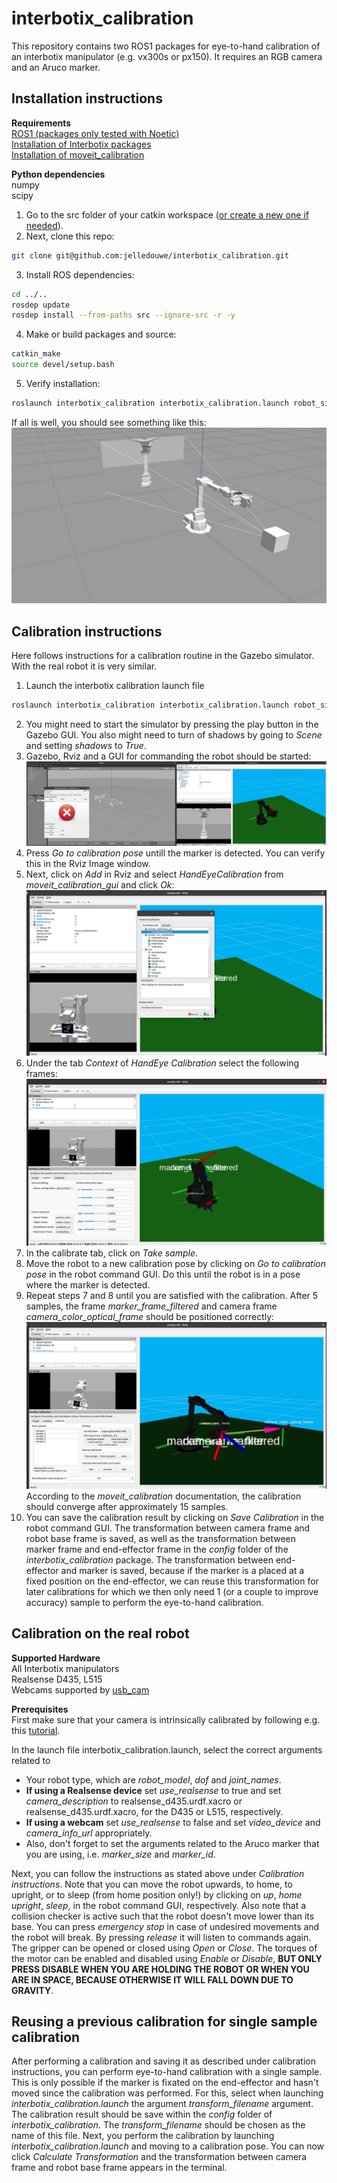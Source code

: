 # interbotix_calibration
This repository contains two ROS1 packages for eye-to-hand calibration of an interbotix manipulator (e.g. vx300s or px150).
It requires an RGB camera and an Aruco marker.


## Installation instructions

**Requirements**  
[ROS1 (packages only tested with Noetic)](http://wiki.ros.org/noetic/Installation)  
[Installation of Interbotix packages](https://www.trossenrobotics.com/docs/interbotix_xsarms/ros_interface/index.html)  
[Installation of moveit_calibration](https://ros-planning.github.io/moveit_tutorials/doc/hand_eye_calibration/hand_eye_calibration_tutorial.html#getting-started)

**Python dependencies**  
numpy  
scipy

1. Go to the src folder of your catkin workspace ([or create a new one if needed](http://wiki.ros.org/catkin/Tutorials/create_a_workspace)).
2. Next, clone this repo:
```bash
git clone git@github.com:jelledouwe/interbotix_calibration.git
```
3. Install ROS dependencies:
```bash
cd ../..
rosdep update
rosdep install --from-paths src --ignore-src -r -y
```
4. Make or build packages and source:
```bash
catkin_make
source devel/setup.bash
```
5. Verify installation:
```bash
roslaunch interbotix_calibration interbotix_calibration.launch robot_sim:=true camera_sim:=true
```
If all is well, you should see something like this:
![Gazebo](img/gazebo.jpg)

## Calibration instructions

Here follows instructions for a calibration routine in the Gazebo simulator.
With the real robot it is very similar.

1. Launch the interbotix calibration launch file
```bash
roslaunch interbotix_calibration interbotix_calibration.launch robot_sim:=true camera_sim:=true
```
2. You might need to start the simulator by pressing the play button in the Gazebo GUI.
You also might need to turn of shadows by going to *Scene* and setting *shadows* to *True*.
3. Gazebo, Rviz and a GUI for commanding the robot should be started:
![Start calibration routine.](img/cal_1.png)
4. Press *Go to calibration pose* untill the marker is detected.
You can verify this in the Rviz Image window.
5. Next, click on *Add* in Rviz and select *HandEyeCalibration* from *moveit_calibration_gui* and click *Ok*:
![Add HandEyeCalibration](img/cal_2.png)
6. Under the tab *Context* of  *HandEye Calibration* select the following frames:
![Select frames](img/cal_3.png)
7. In the calibrate tab, click on *Take sample*.
8. Move the robot to a new calibration pose by clicking on *Go to calibration pose* in the robot command GUI.
Do this until the robot is in a pose where the marker is detected.
9. Repeat steps 7 and 8 until you are satisfied with the calibration.
After 5 samples, the frame *marker_frame_filtered* and camera frame *camera_color_optical_frame* should be positioned correctly:
![The calibration result should appear after 5 samples.](img/cal_4.png)
According to the *moveit_calibration* documentation, the calibration should converge after approximately 15 samples.
10. You can save the calibration result by clicking on *Save Calibration* in the robot command GUI.
The transformation between camera frame and robot base frame is saved, as well as the transformation between marker frame and end-effector frame in the *config* folder of the *interbotix_calibration* package.
The transformation between end-effector and marker is saved, because if the marker is a placed at a fixed position on the end-effector, we can reuse this transformation for later calibrations for which we then only need 1 (or a couple to improve accuracy) sample to perform the eye-to-hand calibration.

## Calibration on the real robot

**Supported Hardware**  
All Interbotix manipulators  
Realsense D435, L515  
Webcams supported by [usb_cam](http://wiki.ros.org/usb_cam)

**Prerequisites**  
First make sure that your camera is intrinsically calibrated by following e.g. this [tutorial](http://wiki.ros.org/camera_calibration/Tutorials/MonocularCalibration).


In the launch file interbotix_calibration.launch, select the correct arguments related to
- Your robot type, which are *robot_model*, *dof* and *joint_names*.  
- **If using a Realsense device** set *use_realsense* to true and set *camera_description* to realsense_d435.urdf.xacro or realsense_d435.urdf.xacro, for the D435 or L515, respectively.
- **If using a webcam** set *use_realsense* to false and set *video_device* and *camera_info_url* appropriately.
- Also, don't forget to set the arguments related to the Aruco marker that you are using, i.e. *marker_size* and *marker_id*.

Next, you can follow the instructions as stated above under *Calibration instructions*.
Note that you can move the robot upwards, to home, to upright, or to sleep (from home position only!) by clicking on *up*, *home* *upright*, *sleep*, in the robot command GUI, respectively.
Also note that a collision checker is active such that the robot doesn't move lower than its base.
You can press *emergency stop* in case of undesired movements and the robot will break.
By pressing *release* it will listen to commands again.
The gripper can be opened or closed using *Open* or *Close*.
The torques of the motor can be enabled and disabled using *Enable* or *Disable*, **BUT ONLY PRESS DISABLE WHEN YOU ARE HOLDING THE ROBOT OR WHEN YOU ARE IN SPACE, BECAUSE OTHERWISE IT WILL FALL DOWN DUE TO GRAVITY**.

## Reusing a previous calibration for single sample calibration

After performing a calibration and saving it as described under calibration instructions, you can perform eye-to-hand calibration with a single sample.
This is only possible if the marker is fixated on the end-effector and hasn't moved since the calibration was performed.
For this, select when launching *interbotix_calibration.launch* the argument *transform_filename* argument.
The calibration result should be save within the *config* folder of *interbotix_calibration*.
The *transform_filename* should be chosen as the name of this file.
Next, you perform the calibration by launching *interbotix_calibration.launch* and moving to a calibration pose.
You can now click *Calculate Transformation* and the transformation between camera frame and robot base frame appears in the terminal.
